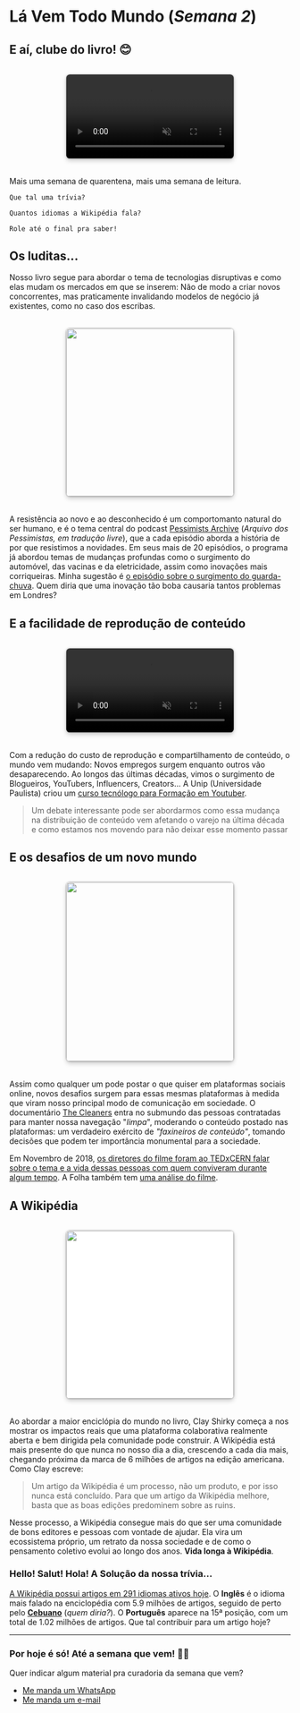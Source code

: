 # Lá Vem Todo Mundo (*Semana 2*)

## E aí, clube do livro! 😊

<video autoplay loop muted style="margin: 2rem auto; display: block; width: 300px; border-radius: .4rem; box-shadow: 0 4px 8px rgba(0,0,0,.2), 0 0 3px rgba(0,0,0,.4);">
    <source type="video/mp4" src="https://media.giphy.com/media/j2dbAdicfdwQ2Fj0Mw/giphy.mp4"></source>
</video>

Mais uma semana de quarentena, mais uma semana de leitura.

```
Que tal uma trívia?

Quantos idiomas a Wikipédia fala?

Role até o final pra saber!
```

## Os luditas...

Nosso livro segue para abordar o tema de tecnologias disruptivas e como elas mudam os mercados em que se inserem: Não de modo a criar novos concorrentes, mas praticamente invalidando modelos de negócio já existentes, como no caso dos escribas.

<img src="https://assets.atlasobscura.com/article_images/32522/image.jpg" width="300" style="margin: 2rem auto; display: block; width: 300px; border-radius: .4rem; box-shadow: 0 4px 8px rgba(0,0,0,.2), 0 0 3px rgba(0,0,0,.4);">

A resistência ao novo e ao desconhecido é um comportomanto natural do ser humano, e é o tema central do podcast [Pessimists Archive](https://pessimists.co/) (*Arquivo dos Pessimistas, em tradução livre*), que a cada episódio aborda a história de por que resistimos a novidades. Em seus mais de 20 episódios, o programa já abordou temas de mudanças profundas como o surgimento do automóvel, das vacinas e da eletricidade, assim como inovações mais corriqueiras. Minha sugestão é [o episódio sobre o surgimento do guarda-chuva](https://pessimists.co/umbrella/). Quem diria que uma inovação tão boba causaria tantos problemas em Londres?

## E a facilidade de reprodução de conteúdo

<video autoplay loop muted style="margin: 2rem auto; display: block; width: 300px; border-radius: .4rem; box-shadow: 0 4px 8px rgba(0,0,0,.2), 0 0 3px rgba(0,0,0,.4);">
    <source type="video/mp4" src="https://media.giphy.com/media/RKZ25EH1junlFIUjza/giphy.mp4"></source>
</video>

Com a redução do custo de reprodução e compartilhamento de conteúdo, o mundo vem mudando: Novos empregos surgem enquanto outros vão desaparecendo. Ao longos das últimas décadas, vimos o surgimento de Blogueiros, YouTubers, Influencers, Creators... A Unip (Universidade Paulista) criou um [curso tecnólogo para Formação em Youtuber](https://www.educamaisbrasil.com.br/educacao/carreira/faculdade-para-youtuber-conheca-a-graduacao-na-area).

> Um debate interessante pode ser abordarmos como essa mudança na distribuição de conteúdo vem afetando o varejo na última década e como estamos nos movendo para não deixar esse momento passar

## E os desafios de um novo mundo

<img src="https://br.web.img2.acsta.net/pictures/19/03/18/21/28/3311024.jpg" width="300" style="margin: 2rem auto; display: block; width: 300px; height: 320px; object-fit: cover; border-radius: .4rem; box-shadow: 0 4px 8px rgba(0,0,0,.2), 0 0 3px rgba(0,0,0,.4);">

Assim como qualquer um pode postar o que quiser em plataformas sociais online, novos desafios surgem para essas mesmas plataformas à medida que viram nosso principal modo de comunicação em sociedade. O documentário [The Cleaners](https://www.youtube.com/watch?v=CU2fWjm8qRY) entra no submundo das pessoas contratadas para manter nossa navegação "*limpa*", moderando o conteúdo postado nas plataformas: um verdadeiro exército de *"faxineiros de conteúdo"*, tomando decisões que podem ter importância monumental para a sociedade.

Em Novembro de 2018, [os diretores do filme foram ao TEDxCERN falar sobre o tema e a vida dessas pessoas com quem conviveram durante algum tempo](https://www.ted.com/talks/hans_block_and_moritz_riesewieck_the_price_of_a_clean_internet). A Folha também tem [uma análise do filme](https://www1.folha.uol.com.br/ilustrada/2018/04/documentario-the-cleaners-questiona-faxina-digital-do-facebook.shtml).

## A Wikipédia

<img src="https://en.wikipedia.org/api/rest_v1/page/graph/png/Wikipedia%3AStatistics/0/0ae355c9441944475f60652a9c3b7b98f00f94b0.png" width="300" style="margin: 2rem auto; display: block; width: 300px; border-radius: .4rem; box-shadow: 0 4px 8px rgba(0,0,0,.2), 0 0 3px rgba(0,0,0,.4); background-color: white;">

Ao abordar a maior enciclópia do mundo no livro, Clay Shirky começa a nos mostrar os impactos reais que uma plataforma colaborativa realmente aberta e bem dirigida pela comunidade pode construir. A Wikipédia está mais presente do que nunca no nosso dia a dia, crescendo a cada dia mais, chegando próxima da marca de 6 milhões de artigos na edição americana. Como Clay escreve:

> Um artigo da Wikipédia é um processo, não um produto, e por isso nunca está concluído. Para que um artigo da Wikipédia melhore, basta que as boas edições predominem sobre as ruins.

Nesse processo, a Wikipédia consegue mais do que ser uma comunidade de bons editores e pessoas com vontade de ajudar. Ela vira um ecossistema próprio, um retrato da nossa sociedade e de como o pensamento coletivo evolui ao longo dos anos. **Vida longa à Wikipédia**.

### Hello! Salut! Hola! A Solução da nossa trívia...

[A Wikipédia possui artigos em 291 idiomas ativos hoje](https://pt.wikipedia.org/wiki/Lista_de_Wikip%C3%A9dias). O **Inglês** é o idioma mais falado na enciclopédia com 5.9 milhões de artigos, seguido de perto pelo **[Cebuano](https://pt.wikipedia.org/wiki/L%C3%ADngua_cebuana)** (*quem diria?*). O **Português** aparece na 15ª posição, com um total de 1.02 milhões de artigos. Que tal contribuir para um artigo hoje?

---

### Por hoje é só! Até a semana que vem! 🙋‍♂️

Quer indicar algum material pra curadoria da semana que vem?

- [Me manda um WhatsApp](https://api.whatsapp.com/send?phone=5521987761988&text=Oi,%20Vini!)
- [Me manda um e-mail](mailto:vinicius.ribeiro@saphyr.com.br)